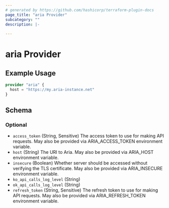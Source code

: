 ```yaml
---
# generated by https://github.com/hashicorp/terraform-plugin-docs
page_title: "aria Provider"
subcategory: ""
description: |-
  
---
```


# aria Provider



## Example Usage

```terraform
provider "aria" {
  host = "https://my.aria-instance.net"
}
```

<!-- schema generated by tfplugindocs -->
## Schema

### Optional

- `access_token` (String, Sensitive) The access token to use for making API requests. May also be provided via ARIA_ACCESS_TOKEN environment variable.
- `host` (String) The URI to Aria. May also be provided via ARIA_HOST environment variable.
- `insecure` (Boolean) Whether server should be accessed without verifying the TLS certificate. May also be provided via ARIA_INSECURE environment variable.
- `ko_api_calls_log_level` (String)
- `ok_api_calls_log_level` (String)
- `refresh_token` (String, Sensitive) The refresh token to use for making API requests. May also be provided via ARIA_REFRESH_TOKEN environment variable.
